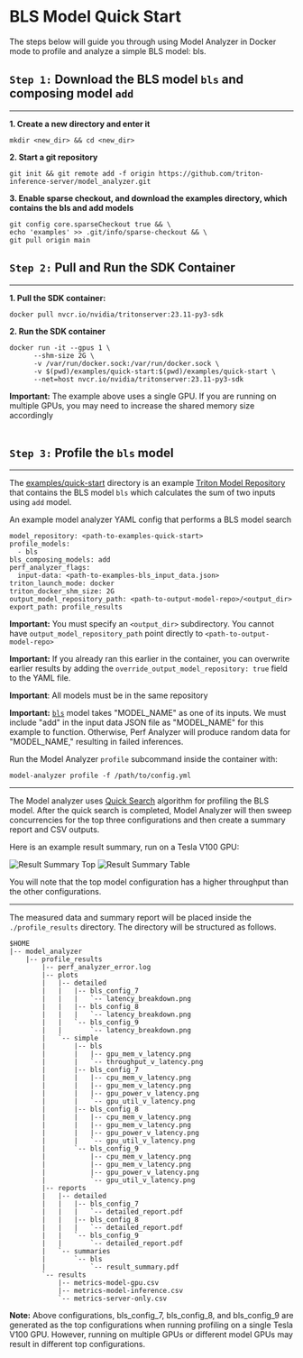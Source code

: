 <!--
Copyright (c) 2020-2023, NVIDIA CORPORATION & AFFILIATES. All rights reserved.

Licensed under the Apache License, Version 2.0 (the "License");
you may not use this file except in compliance with the License.
You may obtain a copy of the License at

    http://www.apache.org/licenses/LICENSE-2.0

Unless required by applicable law or agreed to in writing, software
distributed under the License is distributed on an "AS IS" BASIS,
WITHOUT WARRANTIES OR CONDITIONS OF ANY KIND, either express or implied.
See the License for the specific language governing permissions and
limitations under the License.
-->

# BLS Model Quick Start

The steps below will guide you through using Model Analyzer in Docker mode to profile and analyze a simple BLS model: bls.

## `Step 1:` Download the BLS model `bls` and composing model `add`

---

**1. Create a new directory and enter it**

```
mkdir <new_dir> && cd <new_dir>
```

**2. Start a git repository**

```
git init && git remote add -f origin https://github.com/triton-inference-server/model_analyzer.git
```

**3. Enable sparse checkout, and download the examples directory, which contains the bls and add models**

```
git config core.sparseCheckout true && \
echo 'examples' >> .git/info/sparse-checkout && \
git pull origin main
```

## `Step 2:` Pull and Run the SDK Container

---

**1. Pull the SDK container:**

```
docker pull nvcr.io/nvidia/tritonserver:23.11-py3-sdk
```

**2. Run the SDK container**

```
docker run -it --gpus 1 \
      --shm-size 2G \
      -v /var/run/docker.sock:/var/run/docker.sock \
      -v $(pwd)/examples/quick-start:$(pwd)/examples/quick-start \
      --net=host nvcr.io/nvidia/tritonserver:23.11-py3-sdk
```

**Important:** The example above uses a single GPU. If you are running on multiple GPUs, you may need to increase the shared memory size accordingly<br><br>

## `Step 3:` Profile the `bls` model

---

The [examples/quick-start](../examples/quick-start) directory is an example [Triton Model Repository](https://github.com/triton-inference-server/server/blob/main/docs/user_guide/model_repository.md) that contains the BLS model `bls` which calculates the sum of two inputs using `add` model.

An example model analyzer YAML config that performs a BLS model search

```
model_repository: <path-to-examples-quick-start>
profile_models:
  - bls
bls_composing_models: add
perf_analyzer_flags:
  input-data: <path-to-examples-bls_input_data.json>
triton_launch_mode: docker
triton_docker_shm_size: 2G
output_model_repository_path: <path-to-output-model-repo>/<output_dir>
export_path: profile_results
```

**Important:** You must specify an `<output_dir>` subdirectory. You cannot have `output_model_repository_path` point directly to `<path-to-output-model-repo>`

**Important:** If you already ran this earlier in the container, you can overwrite earlier results by adding the `override_output_model_repository: true` field to the YAML file.

**Important**: All models must be in the same repository

**Important:** [`bls`](../examples/quick-start/bls) model takes "MODEL_NAME" as one of its inputs. We must include "add" in the input data JSON file as "MODEL_NAME" for this example to function. Otherwise, Perf Analyzer will produce random data for "MODEL_NAME," resulting in failed inferences.

Run the Model Analyzer `profile` subcommand inside the container with:

```
model-analyzer profile -f /path/to/config.yml
```

---

The Model analyzer uses [Quick Search](config_search.md#quick-search-mode) algorithm for profiling the BLS model. After the quick search is completed, Model Analyzer will then sweep concurrencies for the top three configurations and then create a summary report and CSV outputs.

Here is an example result summary, run on a Tesla V100 GPU:

![Result Summary Top](../examples/bls_result_summary_top.jpg)
![Result Summary Table](../examples/bls_result_summary_table.jpg)

You will note that the top model configuration has a higher throughput than the other configurations.

---

The measured data and summary report will be placed inside the
`./profile_results` directory. The directory will be structured as follows.

```
$HOME
|-- model_analyzer
    |-- profile_results
        |-- perf_analyzer_error.log
        |-- plots
        |   |-- detailed
        |   |   |-- bls_config_7
        |   |   |   `-- latency_breakdown.png
        |   |   |-- bls_config_8
        |   |   |   `-- latency_breakdown.png
        |   |   `-- bls_config_9
        |   |       `-- latency_breakdown.png
        |   `-- simple
        |       |-- bls
        |       |   |-- gpu_mem_v_latency.png
        |       |   `-- throughput_v_latency.png
        |       |-- bls_config_7
        |       |   |-- cpu_mem_v_latency.png
        |       |   |-- gpu_mem_v_latency.png
        |       |   |-- gpu_power_v_latency.png
        |       |   `-- gpu_util_v_latency.png
        |       |-- bls_config_8
        |       |   |-- cpu_mem_v_latency.png
        |       |   |-- gpu_mem_v_latency.png
        |       |   |-- gpu_power_v_latency.png
        |       |   `-- gpu_util_v_latency.png
        |       `-- bls_config_9
        |           |-- cpu_mem_v_latency.png
        |           |-- gpu_mem_v_latency.png
        |           |-- gpu_power_v_latency.png
        |           `-- gpu_util_v_latency.png
        |-- reports
        |   |-- detailed
        |   |   |-- bls_config_7
        |   |   |   `-- detailed_report.pdf
        |   |   |-- bls_config_8
        |   |   |   `-- detailed_report.pdf
        |   |   `-- bls_config_9
        |   |       `-- detailed_report.pdf
        |   `-- summaries
        |       `-- bls
        |           `-- result_summary.pdf
        `-- results
            |-- metrics-model-gpu.csv
            |-- metrics-model-inference.csv
            `-- metrics-server-only.csv
```

**Note:** Above configurations, bls_config_7, bls_config_8, and bls_config_9 are generated as the top configurations when running profiling on a single Tesla V100 GPU. However, running on multiple GPUs or different model GPUs may result in different top configurations.
